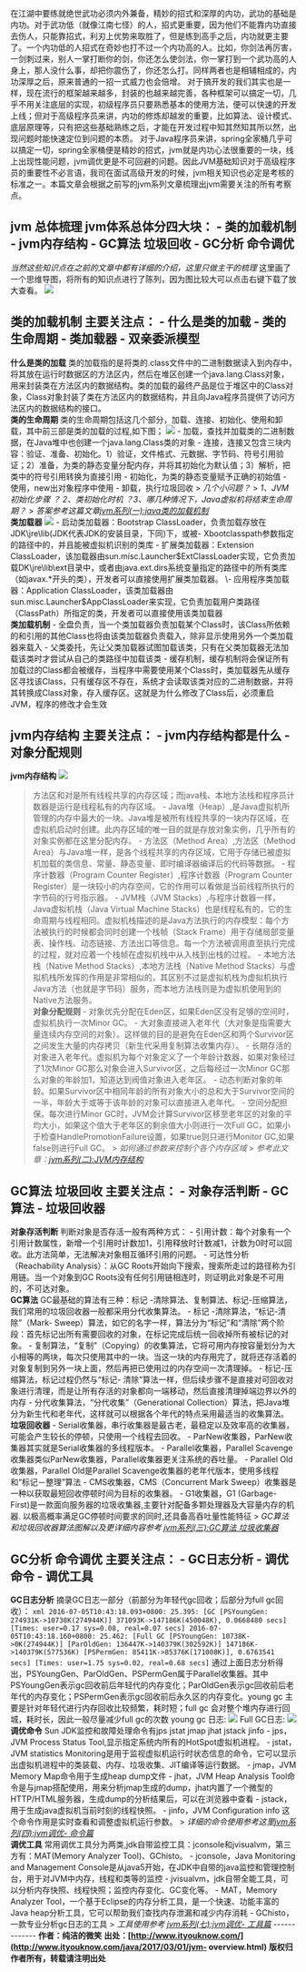 在江湖中要练就绝世武功必须内外兼备，精妙的招式和深厚的内功，武功的基础是内功。对于武功低（就像江南七怪）的人，招式更重要，因为他们不能靠内功直接去伤人，只能靠招式，利刃上优势来取胜了，但是练到高手之后，内功就更主要了。一个内功低的人招式在奇妙也打不过一个内功高的人。比如，你剑法再厉害，一剑刺过来，别人一掌打断你的剑，你还怎么使剑法，你一掌打到一个武功高的人身上，那人没什么事，却把你震伤了，你还怎么打。同样两者也是相辅相成的，内功深厚之后，原来普通的一招一式威力也会倍增。
对于搞开发的我们其实也是一样，现在流行的框架越来越多，封装的也越来越完善，各种框架可以搞定一切，几乎不用关注底层的实现，初级程序员只要熟悉基本的使用方法，便可以快速的开发上线；但对于高级程序员来讲，内功的修炼却越发的重要，比如算法、设计模式、底层原理等，只有把这些基础熟练之后，才能在开发过程中知其然知其所以然，出现问题时能快速定位到问题的本质。
对于Java程序员来讲，spring全家桶几乎可以搞定一切，spring全家桶便是精妙的招式，jvm就是内功心法很重要的一块，线上出现性能问题，jvm调优更是不可回避的问题。因此JVM基础知识对于高级程序员的重要性不必言语，我司在面试高级开发的时候，jvm相关知识也必定是考核的标准之一。本篇文章会根据之前写的jvm系列文章梳理出jvm需要关注的所有考察点。  
## jvm 总体梳理 jvm体系总体分四大块： \- 类的加载机制 \- jvm内存结构 \- GC算法 垃圾回收 \- GC分析 命令调优
*当然这些知识点在之前的文章中都有详细的介绍，这里只做主干的梳理* 这里画了一个思维导图，将所有的知识点进行了陈列，因为图比较大可以点击右键下载了放大查看。
![](http://www.ityouknow.com/assets/images/2017/jvm/JVM.jpg)  
## 类的加载机制 主要关注点： \- 什么是类的加载 \- 类的生命周期 \- 类加载器 \- 双亲委派模型  
**什么是类的加载**
类的加载指的是将类的.class文件中的二进制数据读入到内存中，将其放在运行时数据区的方法区内，然后在堆区创建一个java.lang.Class对象，用来封装类在方法区内的数据结构。类的加载的最终产品是位于堆区中的Class对象，Class对象封装了类在方法区内的数据结构，并且向Java程序员提供了访问方法区内的数据结构的接口。  
**类的生命周期** 类的生命周期包括这几个部分，加载、连接、初始化、使用和卸载，其中前三部是类的加载的过程,如下图；
![](http://www.ityouknow.com/assets/images/2017/jvm/class.png) \-
加载，查找并加载类的二进制数据，在Java堆中也创建一个java.lang.Class类的对象 \-
连接，连接又包含三块内容：验证、准备、初始化。1）验证，文件格式、元数据、字节码、符号引用验证；2）准备，为类的静态变量分配内存，并将其初始化为默认值；3）解析，把类中的符号引用转换为直接引用
\- 初始化，为类的静态变量赋予正确的初始值 \- 使用，new出对象程序中使用 \- 卸载，执行垃圾回收 > *几个小问题？* > *1、JVM初始化步骤
？ 2、类初始化时机 ？3、哪几种情况下，Java虚拟机将结束生命周期？* >
*答案参考这篇文章[jvm系列(一):java类的加载机制](http://www.cnblogs.com/ityouknow/p/5603287.html)*  
**类加载器** ![](http://www.ityouknow.com/assets/images/2017/jvm/calssloader.png)
\- 启动类加载器：Bootstrap ClassLoader，负责加载存放在JDK\jre\lib(JDK代表JDK的安装目录，下同)下，或被-
Xbootclasspath参数指定的路径中的，并且能被虚拟机识别的类库 \- 扩展类加载器：Extension
ClassLoader，该加载器由sun.misc.Launcher$ExtClassLoader实现，它负责加载DK\jre\lib\ext目录中，或者由java.ext.dirs系统变量指定的路径中的所有类库（如javax.*开头的类），开发者可以直接使用扩展类加载器。
\- 应用程序类加载器：Application
ClassLoader，该类加载器由sun.misc.Launcher$AppClassLoader来实现，它负责加载用户类路径（ClassPath）所指定的类，开发者可以直接使用该类加载器  
**类加载机制** \-
全盘负责，当一个类加载器负责加载某个Class时，该Class所依赖的和引用的其他Class也将由该类加载器负责载入，除非显示使用另外一个类加载器来载入
\- 父类委托，先让父类加载器试图加载该类，只有在父类加载器无法加载该类时才尝试从自己的类路径中加载该类 \-
缓存机制，缓存机制将会保证所有加载过的Class都会被缓存，当程序中需要使用某个Class时，类加载器先从缓存区寻找该Class，只有缓存区不存在，系统才会读取该类对应的二进制数据，并将其转换成Class对象，存入缓存区。这就是为什么修改了Class后，必须重启JVM，程序的修改才会生效  
## jvm内存结构 主要关注点： \- jvm内存结构都是什么 \- 对象分配规则  
**jvm内存结构** ![](http://www.ityouknow.com/assets/images/2017/jvm/structure.png)
> 方法区和对是所有线程共享的内存区域；而java栈、本地方法栈和程序员计数器是运行是线程私有的内存区域。 \-
Java堆（Heap）,是Java虚拟机所管理的内存中最大的一块。Java堆是被所有线程共享的一块内存区域，在虚拟机启动时创建。此内存区域的唯一目的就是存放对象实例，几乎所有的对象实例都在这里分配内存。
\- 方法区（Method Area）,方法区（Method
Area）与Java堆一样，是各个线程共享的内存区域，它用于存储已被虚拟机加载的类信息、常量、静态变量、即时编译器编译后的代码等数据。 \-
程序计数器（Program Counter Register）,程序计数器（Program Counter
Register）是一块较小的内存空间，它的作用可以看做是当前线程所执行的字节码的行号指示器。 \- JVM栈（JVM
Stacks）,与程序计数器一样，Java虚拟机栈（Java Virtual Machine
Stacks）也是线程私有的，它的生命周期与线程相同。虚拟机栈描述的是Java方法执行的内存模型：每个方法被执行的时候都会同时创建一个栈帧（Stack
Frame）用于存储局部变量表、操作栈、动态链接、方法出口等信息。每一个方法被调用直至执行完成的过程，就对应着一个栈帧在虚拟机栈中从入栈到出栈的过程。 \-
本地方法栈（Native Method Stacks）,本地方法栈（Native Method
Stacks）与虚拟机栈所发挥的作用是非常相似的，其区别不过是虚拟机栈为虚拟机执行Java方法（也就是字节码）服务，而本地方法栈则是为虚拟机使用到的Native方法服务。  
**对象分配规则** \- 对象优先分配在Eden区，如果Eden区没有足够的空间时，虚拟机执行一次Minor GC。 \-
大对象直接进入老年代（大对象是指需要大量连续内存空间的对象）。这样做的目的是避免在Eden区和两个Survivor区之间发生大量的内存拷贝（新生代采用复制算法收集内存）。
\- 长期存活的对象进入老年代。虚拟机为每个对象定义了一个年龄计数器，如果对象经过了1次Minor
GC那么对象会进入Survivor区，之后每经过一次Minor GC那么对象的年龄加1，知道达到阀值对象进入老年区。 \-
动态判断对象的年龄。如果Survivor区中相同年龄的所有对象大小的总和大于Survivor空间的一半，年龄大于或等于该年龄的对象可以直接进入老年代。 \-
空间分配担保。每次进行Minor GC时，JVM会计算Survivor区移至老年区的对象的平均大小，如果这个值大于老年区的剩余值大小则进行一次Full
GC，如果小于检查HandlePromotionFailure设置，如果true则只进行Monitor GC,如果false则进行Full GC。 >
*如何通过参数来控制个各个内存区域* >
*参考此文章：[jvm系列(二):JVM内存结构](http://www.cnblogs.com/ityouknow/p/5610232.html)*  
## GC算法 垃圾回收 主要关注点： \- 对象存活判断 \- GC算法 \- 垃圾回收器  
**对象存活判断** 判断对象是否存活一般有两种方式： \-
引用计数：每个对象有一个引用计数属性，新增一个引用时计数加1，引用释放时计数减1，计数为0时可以回收。此方法简单，无法解决对象相互循环引用的问题。 \-
可达性分析（Reachability Analysis）：从GC Roots开始向下搜索，搜索所走过的路径称为引用链。当一个对象到GC
Roots没有任何引用链相连时，则证明此对象是不可用的，不可达对象。  
**GC算法** GC最基础的算法有三种：标记 -清除算法、复制算法、标记-压缩算法，我们常用的垃圾回收器一般都采用分代收集算法。 \- 标记
-清除算法，“标记-清除”（Mark-
Sweep）算法，如它的名字一样，算法分为“标记”和“清除”两个阶段：首先标记出所有需要回收的对象，在标记完成后统一回收掉所有被标记的对象。 \-
复制算法，“复制”（Copying）的收集算法，它将可用内存按容量划分为大小相等的两块，每次只使用其中的一块。当这一块的内存用完了，就将还存活着的对象复制到另外一块上面，然后再把已使用过的内存空间一次清理掉。
\- 标记-压缩算法，标记过程仍然与“标记-
清除”算法一样，但后续步骤不是直接对可回收对象进行清理，而是让所有存活的对象都向一端移动，然后直接清理掉端边界以外的内存 \-
分代收集算法，“分代收集”（Generational
Collection）算法，把Java堆分为新生代和老年代，这样就可以根据各个年代的特点采用最适当的收集算法。  
**垃圾回收器** \- Serial收集器，串行收集器是最古老，最稳定以及效率高的收集器，可能会产生较长的停顿，只使用一个线程去回收。 \-
ParNew收集器，ParNew收集器其实就是Serial收集器的多线程版本。 \- Parallel收集器，Parallel
Scavenge收集器类似ParNew收集器，Parallel收集器更关注系统的吞吐量。 \- Parallel Old 收集器，Parallel
Old是Parallel Scavenge收集器的老年代版本，使用多线程和“标记－整理”算法 \- CMS收集器，CMS（Concurrent Mark
Sweep）收集器是一种以获取最短回收停顿时间为目标的收集器。 \- G1收集器，G1 (Garbage-
First)是一款面向服务器的垃圾收集器,主要针对配备多颗处理器及大容量内存的机器. 以极高概率满足GC停顿时间要求的同时,还具备高吞吐量性能特征 >
*GC算法和垃圾回收器算法图解以及更详细内容参考 [jvm系列(三):GC算法
垃圾收集器](http://www.cnblogs.com/ityouknow/p/5614961.html)*  
## GC分析 命令调优 主要关注点： \- GC日志分析 \- 调优命令 \- 调优工具  
**GC日志分析** 摘录GC日志一部分（前部分为年轻代gc回收；后部分为full gc回收）： ``` xml
2016-07-05T10:43:18.093+0800: 25.395: [GC [PSYoungGen:
274931K->10738K(274944K)] 371093K->147186K(450048K), 0.0668480 secs] [Times:
user=0.17 sys=0.08, real=0.07 secs] 2016-07-05T10:43:18.160+0800: 25.462:
[Full GC [PSYoungGen: 10738K->0K(274944K)] [ParOldGen:
136447K->140379K(302592K)] 147186K->140379K(577536K) [PSPermGen:
85411K->85376K(171008K)], 0.6763541 secs] [Times: user=1.75 sys=0.02,
real=0.68 secs] ```
通过上面日志分析得出，PSYoungGen、ParOldGen、PSPermGen属于Parallel收集器。其中PSYoungGen表示gc回收前后年轻代的内存变化；ParOldGen表示gc回收前后老年代的内存变化；PSPermGen表示gc回收前后永久区的内存变化。young
gc 主要是针对年轻代进行内存回收比较频繁，耗时短；full gc 会对整个堆内存进行回城，耗时长，因此一般尽量减少full gc的次数 young gc
日志: ![](http://www.ityouknow.com/assets/images/2017/jvm/yong.jpg) Full GC日志:
![](http://www.ityouknow.com/assets/images/2017/jvm/full.jpg)  
**调优命令** Sun JDK监控和故障处理命令有jps jstat jmap jhat jstack jinfo \- jps，JVM Process
Status Tool,显示指定系统内所有的HotSpot虚拟机进程。 \- jstat，JVM statistics
Monitoring是用于监视虚拟机运行时状态信息的命令，它可以显示出虚拟机进程中的类装载、内存、垃圾收集、JIT编译等运行数据。 \- jmap，JVM
Memory Map命令用于生成heap dump文件 \- jhat，JVM Heap Analysis
Tool命令是与jmap搭配使用，用来分析jmap生成的dump，jhat内置了一个微型的HTTP/HTML服务器，生成dump的分析结果后，可以在浏览器中查看
\- jstack，用于生成java虚拟机当前时刻的线程快照。 \- jinfo，JVM Configuration info
这个命令作用是实时查看和调整虚拟机运行参数。 > *详细的命令使用参考这里[jvm系列(四):jvm调优-
命令篇](http://www.ityouknow.com/java/2016/01/01/jvm%E8%B0%83%E4%BC%98-%E5%91%BD%E4%BB%A4%E7%AF%87.html)*  
**调优工具** 常用调优工具分为两类,jdk自带监控工具：jconsole和jvisualvm，第三方有：MAT(Memory Analyzer
Tool)、GChisto。 \- jconsole，Java Monitoring and Management
Console是从java5开始，在JDK中自带的java监控和管理控制台，用于对JVM中内存，线程和类等的监控 \-
jvisualvm，jdk自带全能工具，可以分析内存快照、线程快照；监控内存变化、GC变化等。 \- MAT，Memory Analyzer
Tool，一个基于Eclipse的内存分析工具，是一个快速、功能丰富的Java heap分析工具，它可以帮助我们查找内存泄漏和减少内存消耗 \-
GChisto，一款专业分析gc日志的工具 > *工具使用参考 [jvm系列(七):jvm调优-
工具篇](http://www.ityouknow.com/java/2017/02/22/jvm-tool.html)* \-------------
**作者：纯洁的微笑**
**出处：[http://www.ityouknow.com/](http://www.ityouknow.com/java/2017/03/01/jvm-
overview.html)** **版权归作者所有，转载请注明出处**

